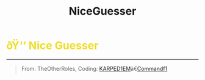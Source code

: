 ﻿---
lang: en-US
title: NiceGuesser
prev: Knight
next: Retributionist
---
# <font color="#eede26">ðŸ‘‘ <b>Nice Guesser</b></font> <Badge text="Killing" type="tip" vertical="middle"/>
---

> From: TheOtherRoles, Coding: [KARPED1EM](https://github.com/KARPED1EM)ã€[Commandf1](https://github.com/commandf1)


